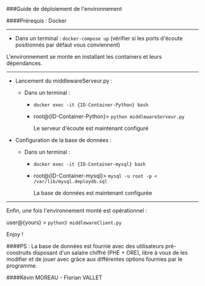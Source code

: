 ###Guide de déploiement de l'environnement

####Prérequis : Docker

____



- Dans un terminal : `docker-compose up` (vérifier si les ports d'écoute positionnés par défaut vous conviennent)

L'environnement se monte en installant les containers et leurs dépendances.

____

- Lancement du middlewareServeur.py :
  - Dans un terminal : 

    - `docker exec -it {ID-Container-Python} bash`

    - root@{ID-Container-Python}> `python middlewareServeur.py`

      Le serveur d'écoute est maintenant configuré
      

- Configuration de la base de données :

  - Dans un terminal : 

    - `docker exec -it {ID-Container-mysql} bash`

    - root@{ID-Container-mysql}> `mysql -u root -p < /var/lib/mysql.deploydb.sql`

      La base de données est maintenant configurée

____

Enfin, une fois l'environnement monté est opérationnel :

user@{yours} > `python3 middlewareClient.py`

Enjoy !

####PS : La base de données est fournie avec des utilisateurs pré-construits disposant d'un salaire chiffré (PHE + ORE), libre à vous de les modifier et de jouer avec grâce aux différentes options fournies par le programme.



####Kévin MOREAU - Florian VALLET



